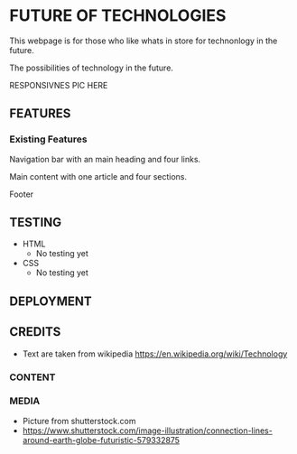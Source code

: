 # FUTURE OF TECHNOLOGIES

This webpage is for those who like whats in store for technonlogy in the future. 

The possibilities of technology in the future.


RESPONSIVNES PIC HERE

## FEATURES

### Existing Features

Navigation bar with an main heading and four links.

Main content with one article and four sections.

Footer 

## TESTING
* HTML
    * No testing yet
* CSS
    * No testing yet    


## DEPLOYMENT


## CREDITS
* Text are taken from wikipedia https://en.wikipedia.org/wiki/Technology

### CONTENT

### MEDIA

* Picture from shutterstock.com
 * https://www.shutterstock.com/image-illustration/connection-lines-around-earth-globe-futuristic-579332875
